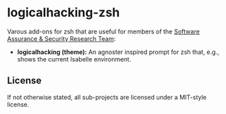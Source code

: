 # logicalhacking-zsh
Varous add-ons for zsh that are useful for members of the [Software Assurance & 
Security Research Team](https://logicalhacking.com):

* **logicalhacking (theme):** An agnoster inspired prompt for zsh that, e.g., 
                              shows the current Isabelle environment. 

## License
If not otherwise stated, all sub-projects are licensed under a MIT-style license.  
